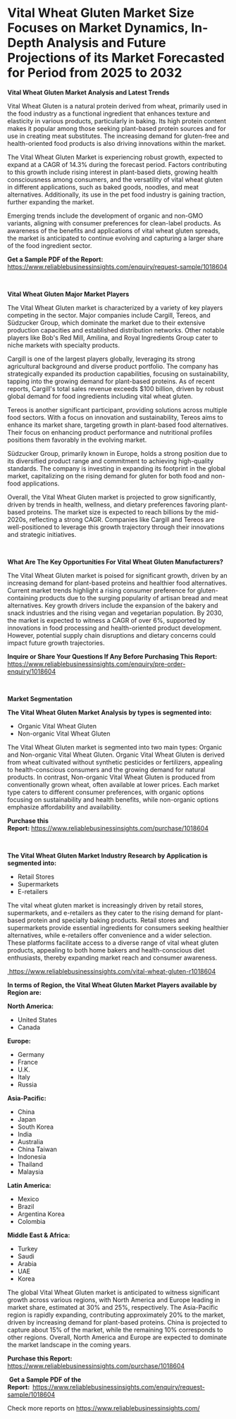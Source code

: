 <p><h1>Vital Wheat Gluten Market Size Focuses on Market Dynamics, In-Depth Analysis and Future Projections of its Market Forecasted for Period from 2025 to 2032</h1></p><p><strong>Vital Wheat Gluten Market Analysis and Latest Trends</strong></p>
<p><p>Vital Wheat Gluten is a natural protein derived from wheat, primarily used in the food industry as a functional ingredient that enhances texture and elasticity in various products, particularly in baking. Its high protein content makes it popular among those seeking plant-based protein sources and for use in creating meat substitutes. The increasing demand for gluten-free and health-oriented food products is also driving innovations within the market.</p><p>The Vital Wheat Gluten Market is experiencing robust growth, expected to expand at a CAGR of 14.3% during the forecast period. Factors contributing to this growth include rising interest in plant-based diets, growing health consciousness among consumers, and the versatility of vital wheat gluten in different applications, such as baked goods, noodles, and meat alternatives. Additionally, its use in the pet food industry is gaining traction, further expanding the market. </p><p>Emerging trends include the development of organic and non-GMO variants, aligning with consumer preferences for clean-label products. As awareness of the benefits and applications of vital wheat gluten spreads, the market is anticipated to continue evolving and capturing a larger share of the food ingredient sector.</p></p>
<p><strong>Get a Sample PDF of the Report:&nbsp;</strong> <a href="https://www.reliablebusinessinsights.com/enquiry/request-sample/1018604?utm_campaign=1789&utm_medium=2&utm_source=Github&utm_content=ia&utm_term=07042025&utm_id=vital-wheat-gluten">https://www.reliablebusinessinsights.com/enquiry/request-sample/1018604</a></p>
<p>&nbsp;</p>
<p><strong>Vital Wheat Gluten Major Market Players</strong></p>
<p><p>The Vital Wheat Gluten market is characterized by a variety of key players competing in the sector. Major companies include Cargill, Tereos, and Südzucker Group, which dominate the market due to their extensive production capacities and established distribution networks. Other notable players like Bob's Red Mill, Amilina, and Royal Ingredients Group cater to niche markets with specialty products.</p><p>Cargill is one of the largest players globally, leveraging its strong agricultural background and diverse product portfolio. The company has strategically expanded its production capabilities, focusing on sustainability, tapping into the growing demand for plant-based proteins. As of recent reports, Cargill's total sales revenue exceeds $100 billion, driven by robust global demand for food ingredients including vital wheat gluten.</p><p>Tereos is another significant participant, providing solutions across multiple food sectors. With a focus on innovation and sustainability, Tereos aims to enhance its market share, targeting growth in plant-based food alternatives. Their focus on enhancing product performance and nutritional profiles positions them favorably in the evolving market.</p><p>Südzucker Group, primarily known in Europe, holds a strong position due to its diversified product range and commitment to achieving high-quality standards. The company is investing in expanding its footprint in the global market, capitalizing on the rising demand for gluten for both food and non-food applications.</p><p>Overall, the Vital Wheat Gluten market is projected to grow significantly, driven by trends in health, wellness, and dietary preferences favoring plant-based proteins. The market size is expected to reach billions by the mid-2020s, reflecting a strong CAGR. Companies like Cargill and Tereos are well-positioned to leverage this growth trajectory through their innovations and strategic initiatives.</p></p>
<p>&nbsp;</p>
<p><strong>What Are The Key Opportunities For Vital Wheat Gluten Manufacturers?</strong></p>
<p><p>The Vital Wheat Gluten market is poised for significant growth, driven by an increasing demand for plant-based proteins and healthier food alternatives. Current market trends highlight a rising consumer preference for gluten-containing products due to the surging popularity of artisan bread and meat alternatives. Key growth drivers include the expansion of the bakery and snack industries and the rising vegan and vegetarian population. By 2030, the market is expected to witness a CAGR of over 6%, supported by innovations in food processing and health-oriented product development. However, potential supply chain disruptions and dietary concerns could impact future growth trajectories.</p></p>
<p><strong>Inquire or Share Your Questions If Any Before Purchasing This Report:</strong> <a href="https://www.reliablebusinessinsights.com/enquiry/pre-order-enquiry/1018604?utm_campaign=1789&utm_medium=2&utm_source=Github&utm_content=ia&utm_term=07042025&utm_id=vital-wheat-gluten">https://www.reliablebusinessinsights.com/enquiry/pre-order-enquiry/1018604</a></p>
<p>&nbsp;</p>
<p><strong>Market Segmentation</strong></p>
<p><strong>The Vital Wheat Gluten Market Analysis by types is segmented into:</strong></p>
<p><ul><li>Organic Vital Wheat Gluten</li><li>Non-organic Vital Wheat Gluten</li></ul></p>
<p><p>The Vital Wheat Gluten market is segmented into two main types: Organic and Non-organic Vital Wheat Gluten. Organic Vital Wheat Gluten is derived from wheat cultivated without synthetic pesticides or fertilizers, appealing to health-conscious consumers and the growing demand for natural products. In contrast, Non-organic Vital Wheat Gluten is produced from conventionally grown wheat, often available at lower prices. Each market type caters to different consumer preferences, with organic options focusing on sustainability and health benefits, while non-organic options emphasize affordability and availability.</p></p>
<p><strong>Purchase this Report:&nbsp;</strong><a href="https://www.reliablebusinessinsights.com/purchase/1018604?utm_campaign=1789&utm_medium=2&utm_source=Github&utm_content=ia&utm_term=07042025&utm_id=vital-wheat-gluten">https://www.reliablebusinessinsights.com/purchase/1018604</a></p>
<p>&nbsp;</p>
<p><strong>The Vital Wheat Gluten Market Industry Research by Application is segmented into:</strong></p>
<p><ul><li>Retail Stores</li><li>Supermarkets</li><li>E-retailers</li></ul></p>
<p><p>The vital wheat gluten market is increasingly driven by retail stores, supermarkets, and e-retailers as they cater to the rising demand for plant-based protein and specialty baking products. Retail stores and supermarkets provide essential ingredients for consumers seeking healthier alternatives, while e-retailers offer convenience and a wider selection. These platforms facilitate access to a diverse range of vital wheat gluten products, appealing to both home bakers and health-conscious diet enthusiasts, thereby expanding market reach and consumer awareness.</p></p>
<p><a href="https://www.reliablebusinessinsights.com/vital-wheat-gluten-r1018604?utm_campaign=1789&utm_medium=2&utm_source=Github&utm_content=ia&utm_term=07042025&utm_id=vital-wheat-gluten">&nbsp;https://www.reliablebusinessinsights.com/vital-wheat-gluten-r1018604</a></p>
<p><strong>In terms of Region, the Vital Wheat Gluten Market Players available by Region are:</strong></p>
<p>
    <p> <strong> North America: </strong>
        <ul>
            <li>United States</li>
            <li>Canada</li>
        </ul>
        </p> 
    <p> <strong> Europe: </strong>
        <ul>
            <li>Germany</li>
            <li>France</li>
            <li>U.K.</li>
            <li>Italy</li>
            <li>Russia</li>
        </ul>
        </p> 
    <p> <strong> Asia-Pacific: </strong>
        <ul>
            <li>China</li>
            <li>Japan</li>
            <li>South Korea</li>
            <li>India</li>
            <li>Australia</li>
            <li>China Taiwan</li>
            <li>Indonesia</li>
            <li>Thailand</li>
            <li>Malaysia</li>
        </ul>
        </p> 
    <p> <strong> Latin America: </strong>
        <ul>
            <li>Mexico</li>
            <li>Brazil</li>
            <li>Argentina Korea</li>
            <li>Colombia</li>
        </ul>
        </p> 
    <p> <strong> Middle East & Africa: </strong>
        <ul>
            <li>Turkey</li>
            <li>Saudi</li>
            <li>Arabia</li>
            <li>UAE</li>
            <li>Korea</li>
        </ul>
    </p>
    </p>
<p><p>The global Vital Wheat Gluten market is anticipated to witness significant growth across various regions, with North America and Europe leading in market share, estimated at 30% and 25%, respectively. The Asia-Pacific region is rapidly expanding, contributing approximately 20% to the market, driven by increasing demand for plant-based proteins. China is projected to capture about 15% of the market, while the remaining 10% corresponds to other regions. Overall, North America and Europe are expected to dominate the market landscape in the coming years.</p></p>
<p><strong>Purchase this Report: </strong><a href="https://www.reliablebusinessinsights.com/purchase/1018604?utm_campaign=1789&utm_medium=2&utm_source=Github&utm_content=ia&utm_term=07042025&utm_id=vital-wheat-gluten">https://www.reliablebusinessinsights.com/purchase/1018604</a></p>
<p>&nbsp;<strong>Get a Sample PDF of the Report:&nbsp;&nbsp;</strong><a href="https://www.reliablebusinessinsights.com/enquiry/request-sample/1018604?utm_campaign=1789&utm_medium=2&utm_source=Github&utm_content=ia&utm_term=07042025&utm_id=vital-wheat-gluten">https://www.reliablebusinessinsights.com/enquiry/request-sample/1018604</a></p>
<p><strong></strong></p>
<p>Check more reports on <a href="https://www.reliablebusinessinsights.com/?utm_campaign=1789&utm_medium=2&utm_source=Github&utm_content=ia&utm_term=07042025&utm_id=vital-wheat-gluten">https://www.reliablebusinessinsights.com/</a></p>